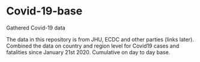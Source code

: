 # Covid-19-base
 Gathered Covid-19 data

The data in this repository is from JHU, ECDC and other parties (links later). 
Combined the data on country and region level for Covid19 cases and fatalities since January 21st 2020.
Cumulative on day to day base.
